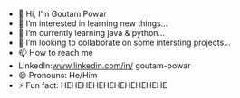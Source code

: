 - 👋 Hi, I’m Goutam Powar
- 👀 I’m interested in learning new things...
- 🌱 I’m currently learning java & python...
- 💞️ I’m looking to collaborate on some intersting projects...
- 📫 How to reach me
- LinkedIn:www.linkedin.com/in/
goutam-powar
- 😄 Pronouns: He/Him
- ⚡ Fun fact: HEHEHEHEHEHEHEHEHEHE

<!---
Powar-Goutxm/Powar-Goutxm is a ✨ special ✨ repository because its `README.md` (this file) appears on your GitHub profile.
You can click the Preview link to take a look at your changes.
--->
